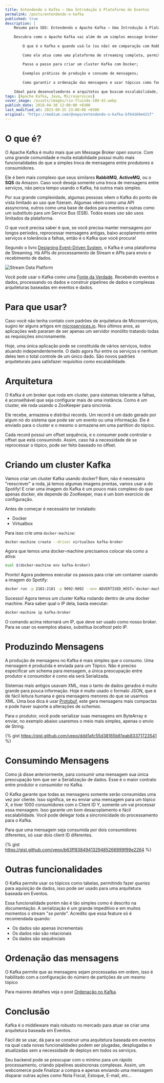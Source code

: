 ```yaml
---
title: Entendendo o Kafka — Uma Introdução à Plataforma de Eventos
permalink: /posts/entendendo-o-kafka
published: true
description: |
    Resumo para SEO: Entendendo o Apache Kafka — Uma Introdução à Plataforma de Eventos
    
    Descubra como o Apache Kafka vai além de um simples message broker e se torna a base ideal para arquiteturas orientadas a eventos e microsserviços. Neste guia introdutório, você vai aprender:
    
        O que é o Kafka e quando usá-lo (ou não) em comparação com RabbitMQ, ActiveMQ e Amazon SQS;
    
        Como ele atua como uma plataforma de streaming completa, permitindo reprocessamento, baixo acoplamento e alta tolerância a falhas;
    
        Passo a passo para criar um cluster Kafka com Docker;
    
        Exemplos práticos de produção e consumo de mensagens;
    
        Como garantir a ordenação das mensagens e usar tópicos como fontes da verdade.
    
    Ideal para desenvolvedores e arquitetos que buscam escalabilidade, resiliência e flexibilidade em sistemas distribuídos. 🚀
tags: [Apache Kafka, Java, Microservices]
cover_image: /assets/images/rio-fluindo-100-42.webp
publish_date: 2018-04-30 12:00:00 +0300
last_modified_at: 2023-09-25 23:00:00 +0300
original: "https://medium.com/@vepo/entendendo-o-kafka-bf64169e421f"
---
```


# O que é?

O Apache Kafka é muito mais que um Message Broker open source. Com uma grande comunidade e muita estabilidade possui muito mais funcionalidades do que a simples troca de mensagens entre produtores e consumidores.

Ele é bem mais complexo que seus similares **RabbitMQ**, **ActiveMQ**, ou o **SQS** da Amazon. Caso você deseja somente uma troca de mensagens entre serviços, não perca tempo usando o Kafka, há outros mais simples.

Por sua grande complexidade, algumas pessoas vêem o Kafka do ponto de vista limitado ao uso que fizeram. Algumas vêem como uma API assyncrona, outros como uma base de dados para eventos e outras como um substituto para um Service Bus (ESB). Todos esses uso são usos limitados da plataforma.

O que você precisa saber é que, se você precisa manter mensagens por longos períodos, reprocessar mensagens antigas, baixo acoplamento entre serviços e tolerância a falhas, então é o Kafka que você procura!

Segundo o livro [Designing Event-Driven System](https://www.confluent.io/designing-event-driven-systems), o Kafka é uma plataforma de Streaming. Há APIs de processamento de Stream e APIs para envio e recebimento de dados.

![Stream Data Platform](/assets/images/stream-data-platform.webp)

Você pode usar o Kafka como uma [Fonte da Verdade](https://en.wikipedia.org/wiki/Single_source_of_truth). Recebendo eventos e dados, processando os dados e construir pipelines de dados e complexas arquiteturas baseadas em eventos e dados.

# Para que usar?

Caso você não tenha contato com padrões de arquitetura de Microserviços, sugiro ler alguns artigos em [microservices.io](http://microservices.io/). Nos últimos anos, as aplicações web pararam de ser apenas um servidor monólito tratando todas as requisições sincronamente.

Hoje, uma única aplicação pode se constituida de vários serviços, todos atuando independentemente. O dado agora flui entre os serviços e nenhum deles tem o total controle de um único dado. São novos padrões arquiteturais para satisfazer requisitos como escalabilidade.

# Arquitetura

O Kafka é um broker que roda em cluster, para sistemas tolerante a falhas, é aconselhável que seja configurar mais de uma instância. Como é um cluster, ele roda usando o ZooKeeper para sincronia.

Ele recebe, armazena e distribui records. Um record é um dado gerado por algum nó do sistema que pode ser um evento ou uma informação. Ele é enviado para o cluster e o mesmo o armazena em uma partition do tópico.

Cada record possui um offset sequência, e o consumer pode controlar o offset que está consumindo. Assim, caso há a necessidade de se reprocessar o tópico, pode ser feito baseado no offset.

# Criando um cluster Kafka

Vamos criar um cluster Kafka usando docker? Bom, não é necessário "reescrever" a roda, já temos algumas imagens prontas, vamos usar a do Spotify! E criar uma imagem do Kafka é um pouco mais complexo do que apenas docker, ele depende do ZooKeeper, mas é um bom exercício de configuração.

Antes de começar é necessário ter instalado:

* Docker
* Virtualbox

Para isso crie uma `docker-machine`:

```bash
docker-machine create --driver virtualbox kafka-broker
```

Agora que temos uma docker-machine precisamos colocar ela como a ativa:

```bash
eval $(docker-machine env kafka-broker)
```

Pronto! Agora podemos executar os passos para criar um container usando a imagem do Spotify:

```bash
docker run -p 2181:2181 -p 9092:9092 --env ADVERTISED_HOST=`docker-machine ip \`docker-machine active\`` --env ADVERTISED_PORT=9092 spotify/kafka
```

Sucesso! Agora temos um cluster Kafka rodando dentro de uma docker machine. Para saber qual o IP dela, basta executar:

```bash
docker-machine ip kafka-broker
```

O comando acima retornará um IP, que deve ser usado como nosso broker. Para se usar os exemplos abaixo, substitua _localhost_ pelo IP.

# Produzindo Mensagens

A produção de mensagens no Kafka é mais simples que o consumo. Uma mensagem é produzida e enviada para um Tópico. Não é preciso especificar um schema para mensagem, a única preocupação entre produtor e consumidor é como ela será Serializada.

Sistemas mais antigos usavam XML, mas o tanto de dados gerados é muito grande para pouca informação. Hoje é muito usado o formato JSON, que é de fácil leitura humana e gera mensagens menores do que se usarmos XML. Uma boa dica é usar [Protobuf](https://github.com/google/protobuf), este gera mensagens mais compactas e pode haver suporte a alterações de _schemas_.

Para o produtor, você pode serializar suas mensagens em ByteArray e enviar, no exemplo abaixo usaremos o meio mais simples, apenas o envio de String.

{% gist https://gist.github.com/vepo/ddd1afc55d38165b61eab83371723541 %}


# Consumindo Mensagens

Como já disse anteriormente, para consumir uma mensagem sua única preocupação tem que ser a Serialização de dados. Esse é o maior contrato entre produtor e consumidor no Kafka.

O Kafka garante que todas as mensagens somente serão consumidas uma vez por cliente. Isso significa, se eu enviar uma mensagem para um tópico X, e tiver 1000 consumidores com o Client ID Y, somente um vai processar essa mensagem. Isso garante um bom desacoplamento e fácil escalabilidade. Você pode delegar toda a sincronicidade do processamento para o Kafka.

Para que uma mensagem seja consumida por dois consumidores diferentes, só usar dois client ID diferentes.

{% gist https://gist.github.com/vepo/b63ff8384941329485266999f99e2264 %}

# Outras funcionalidades

O Kafka permite usar os tópicos como tabelas, permitindo fazer _queries_ para aquisição de dados, isso pode ser usado para uma arquitetura baseada em Eventos.

Essa funcionalidade porém não é tão simples como é descrito na documentação. A serialização é um grande impeditivo e em muitos momentos o stream "_se perde_". Acredito que essa feature só é recomendada quando:

* Os dados são apenas incrementais
* Os dados não são relacionais
* Os dados são sequênciais

# Ordenação das mensagens

O Kafka permite que as mensagens sejam processadas em ordem, isso é habilitado com a configuração do número de partições de um mesmo tópico

Para maiores detalhes veja o post [Ordenação no Kafka](https://blog.vepo.dev/posts/ordenacao-no-kafka).

# Conclusão

Kafka é o middleware mais robusto no mercado para atuar se criar uma arquitetura baseada em Eventos.

Fácil de se usar, dá para se construir uma arquitetura baseada em eventos na qual cada novas funcionalidades podem ser plugadas, desplugadas e atualizadas sem a necessidade de deploys em todos os serviços.

Seu backend pode se preocupar com o mínimo para um rápido processamento, criando pipelines assíncronas complexas. Assim, um webcomerce pode finalizar a compra e apenas enviando uma mensagem disparar outras ações como Nota Fiscal, Estoque, E-mail, etc…
